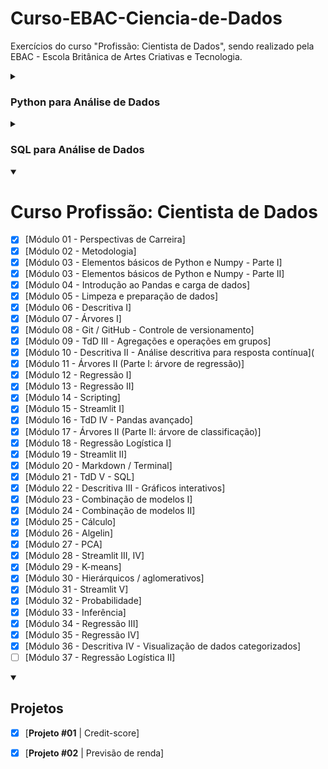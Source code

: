 # Curso-EBAC-Ciencia-de-Dados
Exercícios do curso "Profissão: Cientista de Dados", sendo realizado pela EBAC - Escola Britânica de Artes Criativas e Tecnologia.

<details><summary><h3>Python para Análise de Dados</h3></summary>

- [x] [Módulo 1 - Python: Variáveis & Tipos de Dados]
- [x] [Módulo 2 - Python: Estruturas de Dados]
- [x] [Módulo 3 - Python: Fluxo Condicional & Repetição]
- [x] [Módulo 4 - Python: Arquivos & Funções]
- [x] [Módulo 5 - Python: Programação Funcional]
- [x] [Módulo 6 - Python: Programação Orientada a Objetos]
- [x] [Módulo 7 - Python: Módulos & Pacotes]
- [x] [Módulo 8 - Python: Tratamento de Erros]
- [x] [Módulo 9 - Python: Scripting]
- [x] [Módulo 10 - Python: Projeto Final]
 
</details>

<details><summary><h3>SQL para Análise de Dados</h3></summary>

- [x] [Módulo 1 - Base de dados & Linguagem SQL]
- [x] [Módulo 2 - Trabalhando com Tabelas]
- [x] [Módulo 3 - Selecionando & Ordenando]
- [x] [Módulo 4 - Filtrando & Seleção Condicional]
- [x] [Módulo 5 - Agregações]
- [x] [Módulo 6 - Trabalhando com Múltiplas Tabelas](
- [x] [Módulo 7 - SQL Avançado]
- [x] [Módulo 8 - Projeto Final]

</details>

<details open>
  <summary>
    <h1>Curso Profissão: Cientista de Dados</h1>
  </summary>

- [x] [Módulo 01 - Perspectivas de Carreira]
- [x] [Módulo 02 - Metodologia]
- [x] [Módulo 03 - Elementos básicos de Python e Numpy - Parte I]
- [x] [Módulo 03 - Elementos básicos de Python e Numpy - Parte II]
- [x] [Módulo 04 - Introdução ao Pandas e carga de dados]
- [x] [Módulo 05 - Limpeza e preparação de dados]
- [x] [Módulo 06 - Descritiva I]
- [x] [Módulo 07 - Árvores I]
- [x] [Módulo 08 - Git / GitHub - Controle de versionamento]
- [x] [Módulo 09 - TdD III - Agregações e operações em grupos]
- [x] [Módulo 10 - Descritiva II - Análise descritiva para resposta contínua](
- [x] [Módulo 11 - Árvores II (Parte I: árvore de regressão)]
- [x] [Módulo 12 - Regressão I]
- [x] [Módulo 13 - Regressão II]
- [x] [Módulo 14 - Scripting]
- [x] [Módulo 15 - Streamlit I]
- [x] [Módulo 16 - TdD IV - Pandas avançado]
- [x] [Módulo 17 - Árvores II (Parte II: árvore de classificação)]
- [x] [Módulo 18 - Regressão Logística I]
- [x] [Módulo 19 - Streamlit II]
- [x] [Módulo 20 - Markdown / Terminal]  
- [x] [Módulo 21 - TdD V - SQL]
- [x] [Módulo 22 - Descritiva III - Gráficos interativos]  
- [x] [Módulo 23 - Combinação de modelos I]  
- [x] [Módulo 24 - Combinação de modelos II]
- [x] [Módulo 25 - Cálculo]
- [x] [Módulo 26 - Algelin]
- [x] [Módulo 27 - PCA]
- [x] [Módulo 28 - Streamlit III, IV]
- [x] [Módulo 29 - K-means]
- [x] [Módulo 30 - Hierárquicos / aglomerativos]
- [x] [Módulo 31 - Streamlit V]
- [x] [Módulo 32 - Probabilidade]
- [x] [Módulo 33 - Inferência]
- [x] [Módulo 34 - Regressão III]
- [x] [Módulo 35 - Regressão IV]
- [x] [Módulo 36 - Descritiva IV - Visualização de dados categorizados]
- [ ] [Módulo 37 - Regressão Logística II]
      
<details open>
  <summary>
    <h2>Projetos</h2>
  </summary>

- [x] [**Projeto #01** | Credit-score]
- [x] [**Projeto #02** | Previsão de renda]


</details>



 
